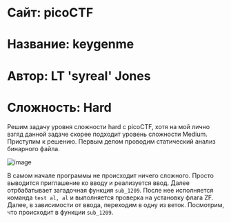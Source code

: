 # Сайт: picoCTF
# Название: keygenme
# Автор: LT 'syreal' Jones
# Сложность: Hard

Решим задачу уровня сложности hard с picoCTF, хотя на мой лично взгяд данной задаче скорее подходит уровень сложности Medium. Приступим к решению.
Первым делом проводим статический анализ бинарного файла. 

![image](https://github.com/user-attachments/assets/97f57ef9-e58a-4bb7-85d0-7fff6ce5185f)

В самом начале программы не происходит ничего сложного. Просто выводится приглашение ко вводу и реализуется ввод. Далее отрбабатывает загадочная функция 
`sub_1209`. После нее исполняется команда `test al, al` и выполняется проверка на установку флага ZF. Далее, в зависимости от ввода, переходим в одну из веток.
Посмотрим, что происходит в функции `sub_1209`.
